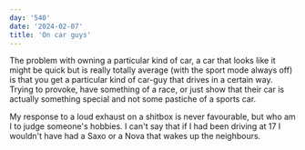 ```yaml
---
day: '540'
date: '2024-02-07'
title: 'On car guys'
---
```


The problem with owning a particular kind of car, a car that looks like it might be quick but is really totally average (with the sport mode always off) is that you get a particular kind of car-guy that drives in a certain way. Trying to provoke, have something of a race, or just show that their car is actually something special and not some pastiche of a sports car.

My response to a loud exhaust on a shitbox is never favourable, but who am I to judge someone's hobbies. I can't say that if I had been driving at 17 I wouldn't have had a Saxo or a Nova that wakes up the neighbours.
